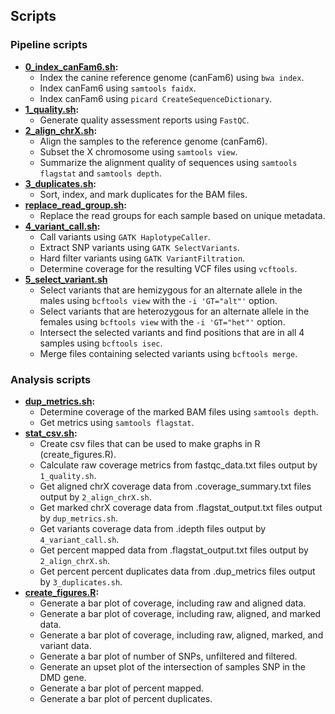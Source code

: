 ## Scripts

### Pipeline scripts

- **[0_index_canFam6.sh](0_index_canFam6.sh):**
  - Index the canine reference genome (canFam6) using `bwa index`.
  - Index canFam6 using `samtools faidx`.
  - Index canFam6 using `picard CreateSequenceDictionary`.
- **[1_quality.sh](1_quality.sh):**
  - Generate quality assessment reports using `FastQC`.
- **[2_align_chrX.sh](2_align_chrX.sh):**
  - Align the samples to the reference genome (canFam6).  
  - Subset the X chromosome using `samtools view`.  
  - Summarize the alignment quality of sequences using `samtools flagstat` and `samtools depth`.
- **[3_duplicates.sh](3_duplicates.sh):**
  - Sort, index, and mark duplicates for the BAM files.
- **[replace_read_group.sh](replace_read_group.sh):**
  - Replace the read groups for each sample based on unique metadata.
- **[4_variant_call.sh](4_variant_call.sh):**
  - Call variants using `GATK HaplotypeCaller`.
  - Extract SNP variants using `GATK SelectVariants`.
  - Hard filter variants using `GATK VariantFiltration`.
  - Determine coverage for the resulting VCF files using `vcftools`.
- **[5_select_variant.sh](5_select_variant.sh)**
  - Select variants that are hemizygous for an alternate allele in the males using `bcftools view` with the `-i 'GT="alt"'` option.
  - Select variants that are heterozygous for an alternate allele in the females using `bcftools view` with the `-i 'GT="het"'` option.
  - Intersect the selected variants and find positions that are in all 4 samples using `bcftools isec`.
  - Merge files containing selected variants using `bcftools merge`.

### Analysis scripts

- **[dup_metrics.sh](dup_metrics.sh):**
  - Determine coverage of the marked BAM files using `samtools depth`.
  - Get metrics using `samtools flagstat`.
- **[stat_csv.sh](stat_csv.sh):** 
  - Create csv files that can be used to make graphs in R (create_figures.R).
  - Calculate raw coverage metrics from fastqc_data.txt files output by `1_quality.sh`.
  - Get aligned chrX coverage data from .coverage_summary.txt files output by `2_align_chrX.sh`.
  - Get marked chrX coverage data from .flagstat_output.txt files output by `dup_metrics.sh`.
  - Get variants coverage data from .idepth files output by `4_variant_call.sh`.
  - Get percent mapped data from .flagstat_output.txt files output by `2_align_chrX.sh`.
  - Get percent percent duplicates data from .dup_metrics files output by `3_duplicates.sh`.
- **[create_figures.R](create_figures.R):**
  - Generate a bar plot of coverage, including raw and aligned data.  
  - Generate a bar plot of coverage, including raw, aligned, and marked data.
  - Generate a bar plot of coverage, including raw, aligned, marked, and variant data.
  - Generate a bar plot of number of SNPs, unfiltered and filtered.
  - Generate an upset plot of the intersection of samples SNP in the DMD gene.
  - Generate a bar plot of percent mapped.  
  - Generate a bar plot of percent duplicates.
